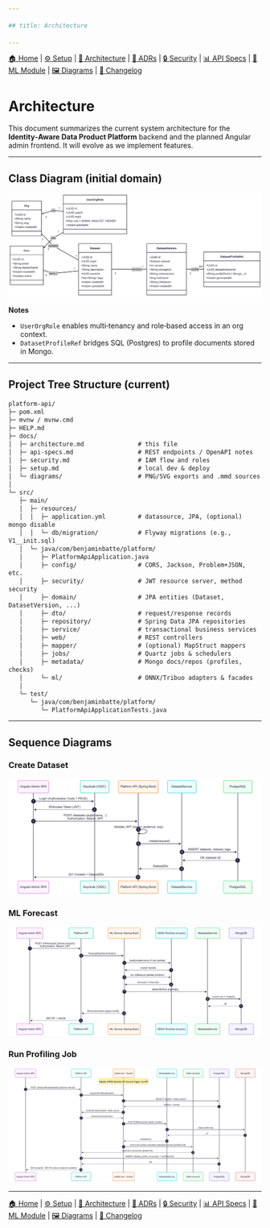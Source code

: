 ```yaml
---

## title: Architecture

---
```


[🏠 Home](index.md) | [⚙ Setup](setup.md) | [📐 Architecture](architecture.md) | [📜 ADRs](ADRs/index.md) | [🔒 Security](security.md) | [📊 API Specs](api-specs.md) | [🤖 ML Module](ml-module.md) | [🖼 Diagrams](diagrams.md) | [📝 Changelog](CHANGELOG.md)

# Architecture

This document summarizes the current system architecture for the **Identity‑Aware Data Product Platform** backend and the planned Angular admin frontend. It will evolve as we implement features.

---

## Class Diagram (initial domain)

![Domain Class Diagram](diagrams/domain.png)

**Notes**

* `UserOrgRole` enables multi‑tenancy and role‑based access in an org context.
* `DatasetProfileRef` bridges SQL (Postgres) to profile documents stored in Mongo.

---

## Project Tree Structure (current)

```text
platform-api/
├─ pom.xml
├─ mvnw / mvnw.cmd
├─ HELP.md
├─ docs/
│  ├─ architecture.md               # this file
│  ├─ api-specs.md                  # REST endpoints / OpenAPI notes
│  ├─ security.md                   # IAM flow and roles
│  ├─ setup.md                      # local dev & deploy
│  └─ diagrams/                     # PNG/SVG exports and .mmd sources
│
└─ src/
   ├─ main/
   │  ├─ resources/
   │  │  ├─ application.yml         # datasource, JPA, (optional) mongo disable
   │  │  └─ db/migration/           # Flyway migrations (e.g., V1__init.sql)
   │  └─ java/com/benjaminbatte/platform/
   │     ├─ PlatformApiApplication.java
   │     ├─ config/                 # CORS, Jackson, Problem+JSON, etc.
   │     ├─ security/               # JWT resource server, method security
   │     ├─ domain/                 # JPA entities (Dataset, DatasetVersion, ...)
   │     ├─ dto/                    # request/response records
   │     ├─ repository/             # Spring Data JPA repositories
   │     ├─ service/                # transactional business services
   │     ├─ web/                    # REST controllers
   │     ├─ mapper/                 # (optional) MapStruct mappers
   │     ├─ jobs/                   # Quartz jobs & schedulers
   │     ├─ metadata/               # Mongo docs/repos (profiles, checks)
   │     └─ ml/                     # ONNX/Tribuo adapters & facades
   │
   └─ test/
      └─ java/com/benjaminbatte/platform/
         └─ PlatformApiApplicationTests.java
```

---

## Sequence Diagrams

### Create Dataset

![Create Dataset Sequence](diagrams/create_dataset.png)

### ML Forecast

![ML Forecast Sequence](diagrams/ml_forecast.png)

### Run Profiling Job

![Run Profiling Job Sequence](diagrams/run_profilling_job.png)

---

[🏠 Home](index.md) | [⚙ Setup](setup.md) | [📐 Architecture](architecture.md) | [📜 ADRs](ADRs/index.md) | [🔒 Security](security.md) | [📊 API Specs](api-specs.md) | [🤖 ML Module](ml-module.md) | [🖼 Diagrams](diagrams.md) | [📝 Changelog](CHANGELOG.md)
